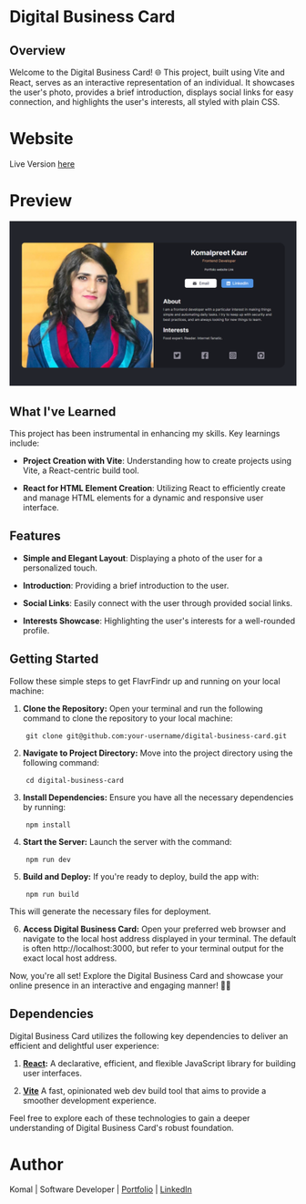 # Digital Business Card

## Overview

Welcome to the Digital Business Card! 🌐 This project, built using Vite and React, serves as an interactive representation of an individual. It showcases the user's photo, provides a brief introduction, displays social links for easy connection, and highlights the user's interests, all styled with plain CSS.

# Website

Live Version [here](https://digitalbusinesscard03.netlify.app/)

# Preview

<img src = "public\images\digitalBusinessCard.png">

## What I've Learned

This project has been instrumental in enhancing my skills. Key learnings include:

- **Project Creation with Vite**: Understanding how to create projects using Vite, a React-centric build tool.

- **React for HTML Element Creation**: Utilizing React to efficiently create and manage HTML elements for a dynamic and responsive user interface.

## Features

- **Simple and Elegant Layout**: Displaying a photo of the user for a personalized touch.

- **Introduction**:
  Providing a brief introduction to the user.

- **Social Links**:
  Easily connect with the user through provided social links.

- **Interests Showcase**:
  Highlighting the user's interests for a well-rounded profile.

## Getting Started

Follow these simple steps to get FlavrFindr up and running on your local machine:

1. **Clone the Repository:**
   Open your terminal and run the following command to clone the repository to your local machine:

```
    git clone git@github.com:your-username/digital-business-card.git
```

2. **Navigate to Project Directory:**
   Move into the project directory using the following command:

```
    cd digital-business-card
```

3. **Install Dependencies:**
   Ensure you have all the necessary dependencies by running:

```
    npm install
```

4. **Start the Server:**
   Launch the server with the command:

```
    npm run dev
```

5. **Build and Deploy:**
   If you're ready to deploy, build the app with:

```
    npm run build
```

This will generate the necessary files for deployment.

6. **Access Digital Business Card:**
   Open your preferred web browser and navigate to the local host address displayed in your terminal. The default is often http://localhost:3000, but refer to your terminal output for the exact local host address.

Now, you're all set! Explore the Digital Business Card and showcase your online presence in an interactive and engaging manner! 🍳🎉

## Dependencies

Digital Business Card utilizes the following key dependencies to deliver an efficient and delightful user experience:

1. **[React](https://react.dev/):**
   A declarative, efficient, and flexible JavaScript library for building user interfaces.

2. **[Vite](https://vitejs.dev/)**
   A fast, opinionated web dev build tool that aims to provide a smoother development experience.

Feel free to explore each of these technologies to gain a deeper understanding of Digital Business Card's robust foundation.

# Author

Komal | Software Developer | [Portfolio](https://kaurkomal.com/) | [LinkedIn](https://www.linkedin.com/in/hssa03/)
